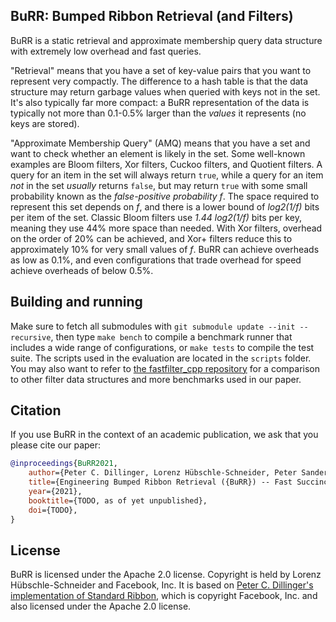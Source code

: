 ## BuRR: Bumped Ribbon Retrieval (and Filters)

BuRR is a static retrieval and approximate membership query data structure with extremely low overhead and fast queries.

"Retrieval" means that you have a set of key-value pairs that you want to represent very compactly.  The difference to a hash table is that the data structure may return garbage values when queried with keys not in the set.  It's also typically far more compact: a BuRR representation of the data is typically not more than 0.1-0.5% larger than the *values* it represents (no keys are stored).

"Approximate Membership Query" (AMQ) means that you have a set and want to check whether an element is likely in the set.  Some well-known examples are Bloom filters, Xor filters, Cuckoo filters, and Quotient filters.  A query for an item in the set will always return `true`, while a query for an item *not* in the set *usually* returns `false`, but may return `true` with some small probability known as the *false-positive probability f*.  The space required to represent this set depends on *f*, and there is a lower bound of *log2(1/f)* bits per item of the set.  Classic Bloom filters use *1.44 log2(1/f)* bits per key, meaning they use 44% more space than needed.  With Xor filters, overhead on the order of 20% can be achieved, and Xor+ filters reduce this to approximately 10% for very small values of *f*.  BuRR can achieve overheads as low as 0.1%, and even configurations that trade overhead for speed achieve overheads of below 0.5%.

## Building and running

Make sure to fetch all submodules with `git submodule update --init --recursive`, then type `make bench` to compile a benchmark runner that includes a wide range of configurations, or `make tests` to compile the test suite.  The scripts used in the evaluation are located in the `scripts` folder.  You may also want to refer to [the fastfilter_cpp repository](https://github.com/lorenzhs/fastfilter_cpp) for a comparison to other filter data structures and more benchmarks used in our paper.

## Citation

If you use BuRR in the context of an academic publication, we ask that you please cite our paper:

```bibtex
@inproceedings{BuRR2021,
    author={Peter C. Dillinger, Lorenz Hübschle-Schneider, Peter Sanders, and Stefan Walzer},
    title={Engineering Bumped Ribbon Retrieval ({BuRR}) -- Fast Succinct Retrieval and Approximate Membership},
    year={2021},
    booktitle={TODO, as of yet unpublished},
    doi={TODO},
}
```

## License

BuRR is licensed under the Apache 2.0 license. Copyright is held by Lorenz Hübschle-Schneider and Facebook, Inc.  It is based on [Peter C. Dillinger's implementation of Standard Ribbon](https://github.com/pdillinger/fastfilter_cpp/tree/dev/src/ribbon), which is copyright Facebook, Inc. and also licensed under the Apache 2.0 license.
